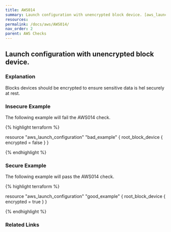 ```yaml
---
title: AWS014
summary: Launch configuration with unencrypted block device. [aws_launch_configuration] 
resources: 
permalink: /docs/aws/AWS014/
nav_order: 2
parent: AWS Checks
---
```


## Launch configuration with unencrypted block device.

### Explanation


Blocks devices should be encrypted to ensure sensitive data is hel securely at rest.



### Insecure Example

The following example will fail the AWS014 check.

{% highlight terraform %}

resource "aws_launch_configuration" "bad_example" {
	root_block_device {
		encrypted = false
	}
}

{% endhighlight %}



### Secure Example

The following example will pass the AWS014 check.

{% highlight terraform %}

resource "aws_launch_configuration" "good_example" {
	root_block_device {
		encrypted = true
	}
}

{% endhighlight %}


### Related Links



